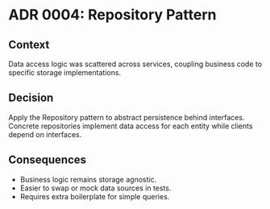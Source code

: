 # ADR 0004: Repository Pattern

## Context
Data access logic was scattered across services, coupling business code to specific storage implementations.

## Decision
Apply the Repository pattern to abstract persistence behind interfaces. Concrete repositories implement data access for each entity while clients depend on interfaces.

## Consequences
- Business logic remains storage agnostic.
- Easier to swap or mock data sources in tests.
- Requires extra boilerplate for simple queries.
